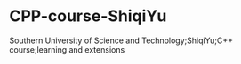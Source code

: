 # CPP-course-ShiqiYu
Southern University of Science and Technology;ShiqiYu;C++ course;learning and extensions
